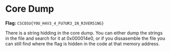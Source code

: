 # Core Dump

**Flag:** `CSCOSU{Y0U_H4V3_4_FU7UR3_1N_R3VER51NG}`

There is a string hidding in the core dump. You can either dump the strings in the file and search for it at 0x000014e0,
or if you dissasemble the file you can still find where the flag is hidden in the code at that memory address.
